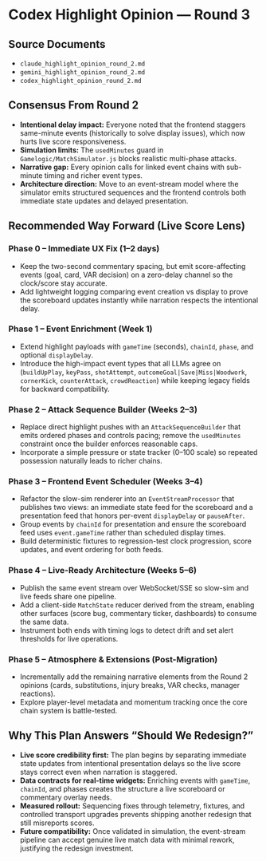 # Codex Highlight Opinion — Round 3

## Source Documents
- `claude_highlight_opinion_round_2.md`
- `gemini_highlight_opinion_round_2.md`
- `codex_highlight_opinion_round_2.md`

## Consensus From Round 2
- **Intentional delay impact:** Everyone noted that the frontend staggers same-minute events (historically to solve display issues), which now hurts live score responsiveness.
- **Simulation limits:** The `usedMinutes` guard in `Gamelogic/MatchSimulator.js` blocks realistic multi-phase attacks.
- **Narrative gap:** Every opinion calls for linked event chains with sub-minute timing and richer event types.
- **Architecture direction:** Move to an event-stream model where the simulator emits structured sequences and the frontend controls both immediate state updates and delayed presentation.

## Recommended Way Forward (Live Score Lens)

### Phase 0 – Immediate UX Fix (1–2 days)
- Keep the two-second commentary spacing, but emit score-affecting events (goal, card, VAR decision) on a zero-delay channel so the clock/score stay accurate.
- Add lightweight logging comparing event creation vs display to prove the scoreboard updates instantly while narration respects the intentional delay.

### Phase 1 – Event Enrichment (Week 1)
- Extend highlight payloads with `gameTime` (seconds), `chainId`, `phase`, and optional `displayDelay`.
- Introduce the high-impact event types that all LLMs agree on (`buildUpPlay`, `keyPass`, `shotAttempt`, `outcomeGoal|Save|Miss|Woodwork`, `cornerKick`, `counterAttack`, `crowdReaction`) while keeping legacy fields for backward compatibility.

### Phase 2 – Attack Sequence Builder (Weeks 2–3)
- Replace direct highlight pushes with an `AttackSequenceBuilder` that emits ordered phases and controls pacing; remove the `usedMinutes` constraint once the builder enforces reasonable caps.
- Incorporate a simple pressure or state tracker (0–100 scale) so repeated possession naturally leads to richer chains.

### Phase 3 – Frontend Event Scheduler (Weeks 3–4)
- Refactor the slow-sim renderer into an `EventStreamProcessor` that publishes two views: an immediate state feed for the scoreboard and a presentation feed that honors per-event `displayDelay` or `pauseAfter`.
- Group events by `chainId` for presentation and ensure the scoreboard feed uses `event.gameTime` rather than scheduled display times.
- Build deterministic fixtures to regression-test clock progression, score updates, and event ordering for both feeds.

### Phase 4 – Live-Ready Architecture (Weeks 5–6)
- Publish the same event stream over WebSocket/SSE so slow-sim and live feeds share one pipeline.
- Add a client-side `MatchState` reducer derived from the stream, enabling other surfaces (score bug, commentary ticker, dashboards) to consume the same data.
- Instrument both ends with timing logs to detect drift and set alert thresholds for live operations.

### Phase 5 – Atmosphere & Extensions (Post-Migration)
- Incrementally add the remaining narrative elements from the Round 2 opinions (cards, substitutions, injury breaks, VAR checks, manager reactions).
- Explore player-level metadata and momentum tracking once the core chain system is battle-tested.

## Why This Plan Answers “Should We Redesign?”
- **Live score credibility first:** The plan begins by separating immediate state updates from intentional presentation delays so the live score stays correct even when narration is staggered.
- **Data contracts for real-time widgets:** Enriching events with `gameTime`, `chainId`, and phases creates the structure a live scoreboard or commentary overlay needs.
- **Measured rollout:** Sequencing fixes through telemetry, fixtures, and controlled transport upgrades prevents shipping another redesign that still misreports scores.
- **Future compatibility:** Once validated in simulation, the event-stream pipeline can accept genuine live match data with minimal rework, justifying the redesign investment.

